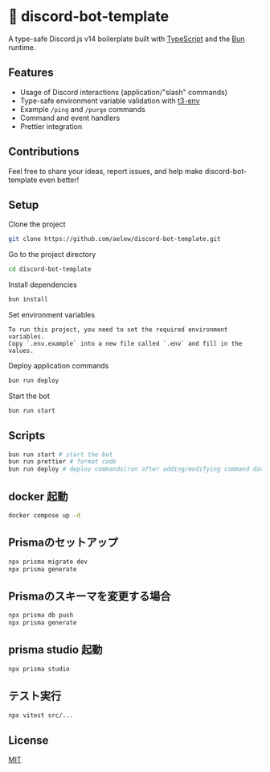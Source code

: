 # 📝 discord-bot-template

A type-safe Discord.js v14 boilerplate built with [TypeScript](https://www.typescriptlang.org) and the [Bun](https://bun.sh) runtime.

## Features

- Usage of Discord interactions (application/"slash" commands)
- Type-safe environment variable validation with [t3-env](https://env.t3.gg)
- Example `/ping` and `/purge` commands
- Command and event handlers
- Prettier integration

## Contributions

Feel free to share your ideas, report issues, and help make discord-bot-template even better!

## Setup

Clone the project

```bash
git clone https://github.com/aelew/discord-bot-template.git
```

Go to the project directory

```bash
cd discord-bot-template
```

Install dependencies

```bash
bun install
```

Set environment variables

```
To run this project, you need to set the required environment variables.
Copy `.env.example` into a new file called `.env` and fill in the values.
```

Deploy application commands

```bash
bun run deploy
```

Start the bot

```bash
bun run start
```

## Scripts

```bash
bun run start # start the bot
bun run prettier # format code
bun run deploy # deploy commands(run after adding/modifying command data)
```

## docker 起動

```bash
docker compose up -d
```

## Prismaのセットアップ

```bash
npx prisma migrate dev
npx prisma generate
```

## Prismaのスキーマを変更する場合

```bash
npx prisma db push
npx prisma generate
```

## prisma studio 起動

```bash
npx prisma studio
```

## テスト実行

```bash
npx vitest src/...
```

## License

[MIT](https://choosealicense.com/licenses/mit/)
